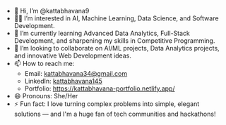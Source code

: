 - 👋 Hi, I’m @kattabhavana9
- 👩‍💻 I’m interested in AI, Machine Learning, Data Science, and Software Development.
- 🌱 I’m currently learning Advanced Data Analytics, Full-Stack Development, and sharpening my skills in Competitive Programming.
- 🤝 I’m looking to collaborate on AI/ML projects, Data Analytics projects, and innovative Web Development ideas.
- 📫 How to reach me: 
  - Email: kattabhavana34@gmail.com
  - LinkedIn: [kattabhavana145](https://www.linkedin.com/in/kattabhavana145/)
  - Portfolio: https://kattabhavana-portfolio.netlify.app/
- 😄 Pronouns: She/Her
- ⚡ Fun fact: I love turning complex problems into simple, elegant solutions — and I'm a huge fan of tech communities and hackathons!

